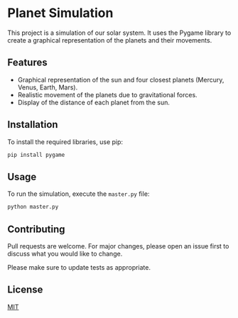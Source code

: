 # Planet Simulation

This project is a simulation of our solar system. It uses the Pygame library to create a graphical representation of the planets and their movements.

## Features

- Graphical representation of the sun and four closest planets (Mercury, Venus, Earth, Mars).
- Realistic movement of the planets due to gravitational forces.
- Display of the distance of each planet from the sun.

## Installation

To install the required libraries, use pip:

```bash
pip install pygame
```

## Usage

To run the simulation, execute the `master.py` file:

```bash
python master.py
```

## Contributing

Pull requests are welcome. For major changes, please open an issue first to discuss what you would like to change.

Please make sure to update tests as appropriate.

## License

[MIT](https://choosealicense.com/licenses/mit/)
